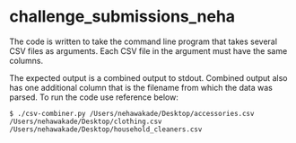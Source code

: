 # challenge_submissions_neha
The code is written to take the command line program that takes several CSV files as arguments. Each CSV file in the argument must have the same columns. 

The expected output is a combined output to stdout. Combined output also has one additional column that is the filename from which the data was parsed.
To run the code use reference below:

```
$ ./csv-combiner.py /Users/nehawakade/Desktop/accessories.csv /Users/nehawakade/Desktop/clothing.csv /Users/nehawakade/Desktop/household_cleaners.csv

```
